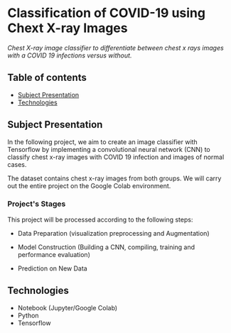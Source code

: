 # Classification of COVID-19 using Chext X-ray Images
*Chest X-ray image classifier to differentiate between chest x rays images with a COVID 19 infections versus without.*

## Table of contents
* [Subject Presentation](#subject-presentation)
* [Technologies](#technologies)

## Subject Presentation

In the following project, we aim to create an image classifier with Tensorflow by implementing a convolutional neural network (CNN) to classify chest x-ray images with COVID 19 infection and images of normal cases.

The dataset contains chest x-ray images from both groups. We will carry out the entire project on the Google Colab environment.

### Project's Stages
This project will be processed according to the following steps: 

- Data Preparation (visualization preprocessing and Augmentation)

- Model Construction (Building a CNN, compiling, training and performance evaluation)

- Prediction on New Data

## Technologies
* Notebook (Jupyter/Google Colab)
* Python 
* Tensorflow



